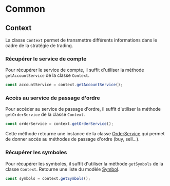 # Common


## Context

La classe `Context` permet de transmettre différents informations dans le cadre de la stratégie de trading.

### Récupérer le service de compte

Pour récupérer le service de compte, il suffit d'utiliser la méthode `getAccountService` de la classe `Context`.

```ts
const accountService = context.getAccountService();
```

### Accès au service de passage d'ordre

Pour accéder au service de passage d'ordre, il suffit d'utiliser la méthode `getOrderService` de la classe `Context`.

```ts
const orderService = context.getOrderService();
```

Cette méthode retourne une instance de la classe [OrderService](./order.md#classe-orderservice) qui permet de donner accès au méthodes de passage d'ordre (buy, sell...). 

### Récupérer les symboles

Pour récupérer les symboles, il suffit d'utiliser la méthode `getSymbols` de la classe `Context`. Retourne une liste du modèle [Symbol](api/models.md#symbol).

```ts
const symbols = context.getSymbols();
```